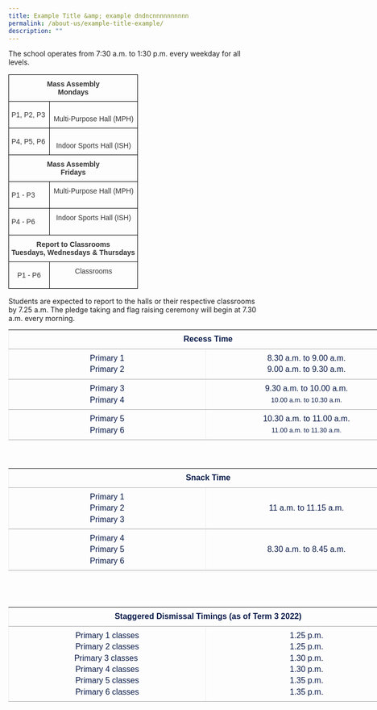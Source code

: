 ```yaml
---
title: Example Title &amp; example dndncnnnnnnnnnn
permalink: /about-us/example-title-example/
description: ""
---
```

The school operates from 7:30 a.m. to 1:30 p.m. every weekday for all levels.

<style type="text/css">
.tg  {border-collapse:collapse;border-spacing:0;}
.tg td{border-color:black;border-style:solid;border-width:1px;font-family:Arial, sans-serif;font-size:14px;
  overflow:hidden;padding:10px 5px;word-break:normal;}
.tg th{border-color:black;border-style:solid;border-width:1px;font-family:Arial, sans-serif;font-size:14px;
  font-weight:normal;overflow:hidden;padding:10px 5px;word-break:normal;}
.tg .tg-w8nr{color:#323232;font-weight:bold;text-align:center;vertical-align:middle}
.tg .tg-5iaf{color:#323232;font-weight:bold;text-align:center;vertical-align:top}
.tg .tg-g546{color:#323232;text-align:left;vertical-align:middle}
.tg .tg-rzew{color:#323232;text-align:center;vertical-align:top}
.tg .tg-jec8{color:#323232;text-align:center;vertical-align:middle}
</style>
<table class="tg">
<thead>
  <tr>
    <th class="tg-5iaf" colspan="5"><span style="color:inherit">Mass Assembly</span><br><span style="color:inherit">Mondays</span></th>
  </tr>
</thead>
<tbody>
  <tr>
    <td class="tg-g546"><span style="color:inherit;background-color:transparent">P1, P2, P3</span></td>
    <td class="tg-rzew" colspan="4"><br><span style="color:inherit">Multi-Purpose Hall (MPH)</span><br></td>
  </tr>
  <tr>
    <td class="tg-g546"><span style="color:inherit;background-color:transparent">P4, P5, P6</span></td>
    <td class="tg-rzew" colspan="4"><br><span style="color:inherit">Indoor Sports Hall (ISH)</span><br></td>
  </tr>
  <tr>
    <td class="tg-w8nr" colspan="5"><span style="color:inherit;background-color:transparent">    </span> Mass Assembly<br>Fridays <span style="color:inherit;background-color:transparent">   </span></td>
  </tr>
  <tr>
    <td class="tg-g546"><span style="color:inherit;background-color:transparent"> P1 - P3</span></td>
    <td class="tg-jec8" colspan="4"><span style="color:inherit;background-color:transparent">   Multi-Purpose Hall (MPH)</span><br><br> <span style="color:inherit;background-color:transparent">     </span></td>
  </tr>
  <tr>
		<td class="tg-g546"><span style="color:inherit;background-color:transparent"> P4 - P6</span></td>
    <td class="tg-jec8" colspan="4"><span style="color:inherit;background-color:transparent">   Indoor Sports Hall (ISH)</span><br><br> <span style="color:inherit;background-color:transparent">     </span></td>
  </tr>
  <tr>
    <td class="tg-5iaf" colspan="5"><span style="color:inherit">Report to Classrooms<br>Tuesdays, Wednesdays &amp; Thursdays</span><span style="font-weight:normal;color:inherit"> </span> <span style="font-weight:normal;color:inherit"> </span> <span style="font-weight:normal;color:inherit"> </span> <span style="font-weight:normal;color:inherit"> </span></td>
  </tr>
  <tr>
    <td class="tg-jec8"><span style="color:inherit;background-color:transparent">P1 - P6</span></td>
    <td class="tg-jec8" colspan="4"><span style="color:inherit;background-color:transparent">   Classrooms</span><br>&nbsp;&nbsp;</td>
  </tr>
</tbody>
</table>

Students are expected to report to the halls or their respective classrooms by 7.25 a.m. The pledge taking and flag raising ceremony will begin at 7.30 a.m. every morning.

<table border="1" width="540" align="center" class="iveo_table ives_tab_simple ive_eobj_center" style="margin: auto; outline: 0px; padding: 0px; border-collapse: collapse !important; clear: both; border: none; color: rgb(8, 26, 74); font-family: Rubik, sans-serif; font-size: 16px; font-style: normal; font-variant-ligatures: normal; font-variant-caps: normal; font-weight: 400; letter-spacing: normal; orphans: 2; text-align: left; text-transform: none; white-space: normal; widows: 2; word-spacing: 0px; -webkit-text-stroke-width: 0px; text-decoration-thickness: initial; text-decoration-style: initial; text-decoration-color: initial; width: 793px; height: 258px;"><tbody style="margin: 0px; outline: 0px; padding: 0px;"><tr style="margin: 0px; outline: 0px; padding: 0px;"><td colspan="2" bgcolor="#CCCCCC" height="27" style="margin: 0px; outline: 0px; padding: 7px; text-align: left; background-color: transparent; border-bottom: 1px solid rgb(170, 170, 170); color: inherit; width: 792px;"><div align="center" style="margin: 0px; outline: 0px; padding: 0px; line-height: 22.4px;"><strong style="margin: 0px; outline: 0px; padding: 0px;">Recess Time</strong></div></td></tr><tr style="margin: 0px; outline: 0px; padding: 0px;"><td width="360" style="margin: 0px; outline: 0px; padding: 7px; text-align: left; background-color: transparent; border-bottom: 1px solid rgb(170, 170, 170); color: inherit;"><div align="center" style="margin: 0px; outline: 0px; padding: 0px; line-height: 22.4px;"><font size="2" style="margin: 0px; outline: 0px; padding: 0px; line-height: 22.4px; font-family: Rubik, sans-serif !important; font-size: 1rem !important;">Primary 1<br style="margin: 0px; outline: 0px; padding: 0px;">Primary 2</font></div></td><td width="370" style="margin: 0px; outline: 0px; padding: 7px; text-align: left; background-color: transparent; border-bottom: 1px solid rgb(170, 170, 170); color: inherit;"><div align="center" style="margin: 0px; outline: 0px; padding: 0px; line-height: 22.4px;"><font size="2" style="margin: 0px; outline: 0px; padding: 0px; line-height: 22.4px; font-family: Rubik, sans-serif !important; font-size: 1rem !important;">8.30 a.m. to 9.00 a.m.</font></div><div align="center" style="margin: 0px; outline: 0px; padding: 0px; line-height: 22.4px;"><font size="2" style="margin: 0px; outline: 0px; padding: 0px; line-height: 22.4px; font-family: Rubik, sans-serif !important; font-size: 1rem !important;">9.00 a.m. to 9.30 a.m.</font></div></td></tr><tr style="margin: 0px; outline: 0px; padding: 0px;"><td style="margin: 0px; outline: 0px; padding: 7px; text-align: left; background-color: transparent; border-bottom: 1px solid rgb(170, 170, 170); color: inherit;"><div align="center" style="margin: 0px; outline: 0px; padding: 0px; line-height: 22.4px;"><font size="2" style="margin: 0px; outline: 0px; padding: 0px; line-height: 22.4px; font-family: Rubik, sans-serif !important; font-size: 1rem !important;">Primary 3<br style="margin: 0px; outline: 0px; padding: 0px;">Primary 4</font></div></td><td style="margin: 0px; outline: 0px; padding: 7px; text-align: left; background-color: transparent; border-bottom: 1px solid rgb(170, 170, 170); color: inherit;"><div align="center" style="margin: 0px; outline: 0px; padding: 0px; line-height: 22.4px;"><font size="2" style="margin: 0px; outline: 0px; padding: 0px; line-height: 22.4px; font-family: Rubik, sans-serif !important; font-size: 1rem !important;">9.30 a.m. to 10.00 a.m.<br style="margin: 0px; outline: 0px; padding: 0px;"></font><span style="margin: 0px; outline: 0px; padding: 0px; line-height: 22.4px; font-family: Rubik, sans-serif !important; font-size: small;">10.00 a.m. to 10.30 a.m.</span><font size="2" style="margin: 0px; outline: 0px; padding: 0px; line-height: 22.4px; font-family: Rubik, sans-serif !important; font-size: 1rem !important;"><br style="margin: 0px; outline: 0px; padding: 0px;"></font></div></td></tr><tr style="margin: 0px; outline: 0px; padding: 0px;"><td style="margin: 0px; outline: 0px; padding: 7px; text-align: left; background-color: transparent; border-bottom: 1px solid rgb(170, 170, 170); color: inherit;"><div align="center" style="margin: 0px; outline: 0px; padding: 0px; line-height: 22.4px;"><font size="2" style="margin: 0px; outline: 0px; padding: 0px; line-height: 22.4px; font-family: Rubik, sans-serif !important; font-size: 1rem !important;">Primary 5<br style="margin: 0px; outline: 0px; padding: 0px;">Primary 6</font></div></td><td style="margin: 0px; outline: 0px; padding: 7px; text-align: left; background-color: transparent; border-bottom: 1px solid rgb(170, 170, 170); color: inherit;"><div align="center" style="margin: 0px; outline: 0px; padding: 0px; line-height: 22.4px;"><font size="2" style="margin: 0px; outline: 0px; padding: 0px; line-height: 22.4px; font-family: Rubik, sans-serif !important; font-size: 1rem !important;">10.30 a.m. to 11.00 a.m.<br style="margin: 0px; outline: 0px; padding: 0px;"></font><span style="margin: 0px; outline: 0px; padding: 0px; line-height: 22.4px; font-family: Rubik, sans-serif !important; font-size: small;">11.00 a.m. to 11.30 a.m.</span></div></td></tr></tbody></table>

<br>

<table border="1" width="540" align="center" class="iveo_table ives_tab_simple ive_eobj_center" style="margin: auto; outline: 0px; padding: 0px; border-collapse: collapse !important; clear: both; border: none; color: rgb(8, 26, 74); font-family: Rubik, sans-serif; font-size: 16px; font-style: normal; font-variant-ligatures: normal; font-variant-caps: normal; font-weight: 400; letter-spacing: normal; orphans: 2; text-align: left; text-transform: none; white-space: normal; widows: 2; word-spacing: 0px; -webkit-text-stroke-width: 0px; text-decoration-thickness: initial; text-decoration-style: initial; text-decoration-color: initial; width: 793px; height: 258px;"><tbody style="margin: 0px; outline: 0px; padding: 0px;"><tr style="margin: 0px; outline: 0px; padding: 0px;"><td colspan="2" bgcolor="#CCCCCC" height="27" style="margin: 0px; outline: 0px; padding: 7px; text-align: left; background-color: transparent; border-bottom: 1px solid rgb(170, 170, 170); color: inherit; width: 792px;"><div align="center" style="margin: 0px; outline: 0px; padding: 0px; line-height: 22.4px;"><strong style="margin: 0px; outline: 0px; padding: 0px;">Snack Time</strong></div></td></tr><tr style="margin: 0px; outline: 0px; padding: 0px;"><td width="360" style="margin: 0px; outline: 0px; padding: 7px; text-align: left; background-color: transparent; border-bottom: 1px solid rgb(170, 170, 170); color: inherit;"><div align="center" style="margin: 0px; outline: 0px; padding: 0px; line-height: 22.4px;"><font style="margin: 0px; outline: 0px; padding: 0px; line-height: 22.4px; font-family: Rubik, sans-serif !important; font-size: 1rem !important;">Primary 1<br style="margin: 0px; outline: 0px; padding: 0px;">Primary 2</font></div><div align="center" style="margin: 0px; outline: 0px; padding: 0px; line-height: 22.4px;"><font style="margin: 0px; outline: 0px; padding: 0px; line-height: 22.4px; font-family: Rubik, sans-serif !important; font-size: 1rem !important;">Primary 3</font></div></td><td width="370" style="margin: 0px; outline: 0px; padding: 7px; text-align: left; background-color: transparent; border-bottom: 1px solid rgb(170, 170, 170); color: inherit;"><div align="center" style="margin: 0px; outline: 0px; padding: 0px; line-height: 22.4px;">11 a.m. to 11.15 a.m.</div></td></tr><tr style="margin: 0px; outline: 0px; padding: 0px;"><td style="margin: 0px; outline: 0px; padding: 7px; text-align: left; background-color: transparent; border-bottom: 1px solid rgb(170, 170, 170); color: inherit;"><div align="center" style="margin: 0px; outline: 0px; padding: 0px; line-height: 22.4px;"><font style="margin: 0px; outline: 0px; padding: 0px; line-height: 22.4px; font-family: Rubik, sans-serif !important; font-size: 1rem !important;">Primary 4<br style="margin: 0px; outline: 0px; padding: 0px;">Primary 5</font></div><div align="center" style="margin: 0px; outline: 0px; padding: 0px; line-height: 22.4px;"><font style="margin: 0px; outline: 0px; padding: 0px; line-height: 22.4px; font-family: Rubik, sans-serif !important; font-size: 1rem !important;">Primary 6</font></div></td><td style="margin: 0px; outline: 0px; padding: 7px; text-align: left; background-color: transparent; border-bottom: 1px solid rgb(170, 170, 170); color: inherit;"><div align="center" style="margin: 0px; outline: 0px; padding: 0px; line-height: 22.4px;"><font style="margin: 0px; outline: 0px; padding: 0px; line-height: 22.4px; font-family: Rubik, sans-serif !important; font-size: 1rem !important;">8.30 a.m. to 8.45 a.m.</font></div></td></tr></tbody></table>

<br>

<table border="1" width="540" align="center" class="iveo_table ives_tab_simple ive_eobj_center" style="margin: auto; outline: 0px; padding: 0px; border-collapse: collapse !important; clear: both; border: none; color: rgb(8, 26, 74); font-family: Rubik, sans-serif; font-size: 16px; font-style: normal; font-variant-ligatures: normal; font-variant-caps: normal; font-weight: 400; letter-spacing: normal; orphans: 2; text-align: left; text-transform: none; white-space: normal; widows: 2; word-spacing: 0px; -webkit-text-stroke-width: 0px; text-decoration-thickness: initial; text-decoration-style: initial; text-decoration-color: initial; width: 793px; height: 258px;"><tbody style="margin: 0px; outline: 0px; padding: 0px;"><tr style="margin: 0px; outline: 0px; padding: 0px;"><td colspan="2" bgcolor="#CCCCCC" height="27" style="margin: 0px; outline: 0px; padding: 7px; text-align: left; background-color: transparent; border-bottom: 1px solid rgb(170, 170, 170); color: inherit; width: 792px;"><div align="center" style="margin: 0px; outline: 0px; padding: 0px; line-height: 22.4px;"><strong style="margin: 0px; outline: 0px; padding: 0px;">Staggered Dismissal Timings (as of Term 3 2022)</strong></div></td></tr><tr style="margin: 0px; outline: 0px; padding: 0px;"><td width="360" style="margin: 0px; outline: 0px; padding: 7px; text-align: left; background-color: transparent; border-bottom: 1px solid rgb(170, 170, 170); color: inherit;"><div align="center" style="margin: 0px; outline: 0px; padding: 0px; line-height: 22.4px;"><font style="margin: 0px; outline: 0px; padding: 0px; line-height: 22.4px; font-family: Rubik, sans-serif !important; font-size: 1rem !important;">Primary 1 classes</font></div><div align="center" style="margin: 0px; outline: 0px; padding: 0px; line-height: 22.4px;"><font style="margin: 0px; outline: 0px; padding: 0px; line-height: 22.4px; font-family: Rubik, sans-serif !important; font-size: 1rem !important;">Primary 2 classes</font></div><div align="center" style="margin: 0px; outline: 0px; padding: 0px; line-height: 22.4px;"><font style="margin: 0px; outline: 0px; padding: 0px; line-height: 22.4px; font-family: Rubik, sans-serif !important; font-size: 1rem !important;">Primary 3 classes&nbsp;</font></div><div align="center" style="margin: 0px; outline: 0px; padding: 0px; line-height: 22.4px;"><font style="margin: 0px; outline: 0px; padding: 0px; line-height: 22.4px; font-family: Rubik, sans-serif !important; font-size: 1rem !important;">Primary 4 classes</font></div><div align="center" style="margin: 0px; outline: 0px; padding: 0px; line-height: 22.4px;"><font style="margin: 0px; outline: 0px; padding: 0px; line-height: 22.4px; font-family: Rubik, sans-serif !important; font-size: 1rem !important;">Primary 5 classes</font></div><div align="center" style="margin: 0px; outline: 0px; padding: 0px; line-height: 22.4px;"><font style="margin: 0px; outline: 0px; padding: 0px; line-height: 22.4px; font-family: Rubik, sans-serif !important; font-size: 1rem !important;">Primary 6 classes</font></div></td><td width="370" style="margin: 0px; outline: 0px; padding: 7px; text-align: left; background-color: transparent; border-bottom: 1px solid rgb(170, 170, 170); color: inherit;"><div align="center" style="margin: 0px; outline: 0px; padding: 0px; line-height: 22.4px;"><font style="margin: 0px; outline: 0px; padding: 0px; line-height: 22.4px; font-family: Rubik, sans-serif !important; font-size: 1rem !important;">1.25 p.m.</font></div><div align="center" style="margin: 0px; outline: 0px; padding: 0px; line-height: 22.4px;"><font style="margin: 0px; outline: 0px; padding: 0px; line-height: 22.4px; font-family: Rubik, sans-serif !important; font-size: 1rem !important;">1.25 p.m.</font></div><div align="center" style="margin: 0px; outline: 0px; padding: 0px; line-height: 22.4px;"><font style="margin: 0px; outline: 0px; padding: 0px; line-height: 22.4px; font-family: Rubik, sans-serif !important; font-size: 1rem !important;">1.30 p.m.</font></div><div align="center" style="margin: 0px; outline: 0px; padding: 0px; line-height: 22.4px;"><font style="margin: 0px; outline: 0px; padding: 0px; line-height: 22.4px; font-family: Rubik, sans-serif !important; font-size: 1rem !important;">1.30 p.m.</font></div><div align="center" style="margin: 0px; outline: 0px; padding: 0px; line-height: 22.4px;"><font style="margin: 0px; outline: 0px; padding: 0px; line-height: 22.4px; font-family: Rubik, sans-serif !important; font-size: 1rem !important;">1.35 p.m.</font></div><div align="center" style="margin: 0px; outline: 0px; padding: 0px; line-height: 22.4px;"><font style="margin: 0px; outline: 0px; padding: 0px; line-height: 22.4px; font-family: Rubik, sans-serif !important; font-size: 1rem !important;">1.35 p.m.</font></div></td></tr></tbody></table>